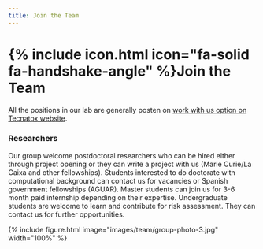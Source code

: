 ```yaml
---
title: Join the Team
---
```


# {% include icon.html icon="fa-solid fa-handshake-angle" %}Join the Team

All the positions in our lab are generally posten on [work with us option on Tecnatox website](https://www.tecnatox.cat/work-with-us).

### Researchers

Our group welcome postdoctoral researchers who can be hired either through project opening or they can write a project with us (Marie Curie/La Caixa and other fellowships).
Students interested to do doctorate with computational background can contact us for vacancies or Spanish government fellowships (AGUAR).
Master students can join us for 3-6 month paid internship depending on their expertise.
Undergraduate students are welcome to learn and contribute for risk assessment. They can contact us for further opportunities.

{% include figure.html image="images/team/group-photo-3.jpg" width="100%" %}
